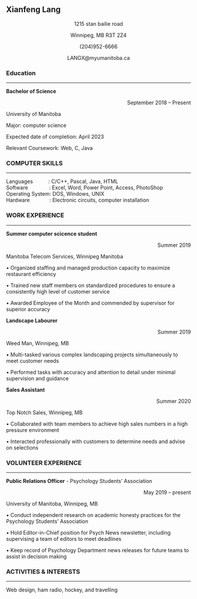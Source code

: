 ## Xianfeng Lang 
<p align = 'center'>1215 stan bailie road</p>
<p align = 'center'>Winnipeg, MB R3T 2Z4</p>
<p align = 'center'>(204)952-6666</p>
<p align = 'center'>LANGX@myumanitoba.ca</p>   

### Education  
---
**Bachelor of Science**
<p align="right">September 2018 – Present</p>

University of Manitoba  

Major: computer science  

Expected date of completion: April 2023  

Relevant Coursework: Web, C, Java  

### COMPUTER SKILLS
---
Languages&emsp;&emsp;&emsp;: C/C++, Pascal, Java, HTML  
Software&emsp;&emsp;&emsp;&nbsp;&nbsp;&nbsp;&nbsp;: Excel, Word, Power Point, Access, PhotoShop  
Operating System:  DOS, Windows, UNIX  
Hardware&emsp;&emsp;&emsp;&nbsp;&nbsp;&nbsp;: Electronic circuits, computer installation  

### WORK EXPERIENCE
---
**Summer computer scicence student**
<p align="right">Summer 2019</p>

Manitoba Telecom Services, Winnipeg Manitoba  

• Organized staffing and managed production capacity to maximize restaurant efficiency   

• Trained new staff members on standardized procedures to ensure a consistently high level of customer service  

• Awarded Employee of the Month and commended by supervisor for superior accuracy  

**Landscape Labourer**
<p align="right">Summer 2019</p>

Weed Man, Winnipeg, MB  

• Multi-tasked various complex landscaping projects simultaneously to meet customer needs  

• Performed tasks with accuracy and attention to detail under minimal supervision and guidance  

**Sales Assistant**  
<p align="right">Summer 2020</p>

Top Notch Sales, Winnipeg, MB   

• Collaborated with team members to achieve high sales numbers in a high pressure environment  

• Interacted professionally with customers to determine needs and advise on selections  

### VOLUNTEER EXPERIENCE
---
**Public Relations Officer** - Psychology Students’ Association    
<p align="right">May 2019 – present</p>

University of Manitoba, Winnipeg, MB   

• Conduct independent research on academic honesty practices for the Psychology Students’ Association   

• Hold Editor-in-Chief position for Psych News newsletter, including supervising a team of editors to meet deadlines   

• Keep record of Psychology Department news releases for future teams to assist in decision making   

### ACTIVITIES & INTERESTS
---
Web design, ham radio, hockey, and travelling

